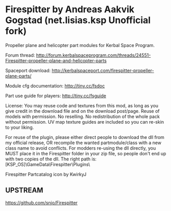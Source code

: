 Firespitter
by Andreas Aakvik Gogstad (net.lisias.ksp Unofficial fork)
===========

Propeller plane and helicopter part modules for Kerbal Space Program.

Forum thread: http://forum.kerbalspaceprogram.com/threads/24551-Firespitter-propeller-plane-and-helicopter-parts

Spaceport download: http://kerbalspaceport.com/firespitter-propeller-plane-parts/

Module cfg documentation: http://tiny.cc/fsdoc

Part use guide for players: http://tiny.cc/fsguide

License:
You may reuse code and textures from this mod, as long as you give credit in the download file and on the download post/page. Reuse of models with permission. No reselling. No redistribution of the whole pack without permission.
UV map texture guides are included so you can re-skin to your liking.

For reuse of the plugin, please either direct people to download the dll from my official release, OR recompile the wanted partmodule/class with a new class name to avoid conflicts.
For modders re-using the dll directly, you MUST place it in the Firespitter folder in your zip file, so people don't end up with two copies of the dll.
The right path is: [KSP_OS]\GameData\Firespitter\Plugins\

Firespitter Partcatalog icon by KwirkyJ


UPSTREAM
--------

https://github.com/snjo/Firespitter
